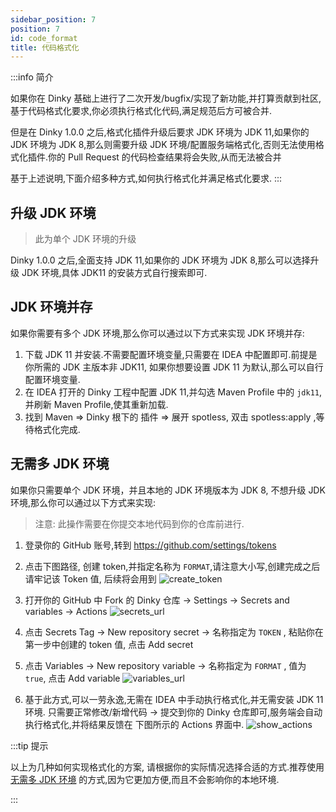 ```yaml
---
sidebar_position: 7
position: 7
id: code_format
title: 代码格式化
---
```


:::info 简介

如果你在 Dinky 基础上进行了二次开发/bugfix/实现了新功能,并打算贡献到社区,基于代码格式化要求,你必须执行格式化代码,满足规范后方可被合并.

但是在 Dinky 1.0.0 之后,格式化插件升级后要求 JDK 环境为 JDK 11,如果你的 JDK 环境为 JDK 8,那么则需要升级 JDK 环境/配置服务端格式化,否则无法使用格式化插件.你的 Pull Request 的代码检查结果将会失败,从而无法被合并

基于上述说明,下面介绍多种方式,如何执行格式化并满足格式化要求.
:::

## 升级 JDK 环境

> 此为单个 JDK 环境的升级

Dinky 1.0.0 之后,全面支持 JDK 11,如果你的 JDK 环境为 JDK 8,那么可以选择升级 JDK 环境,具体 JDK11 的安装方式自行搜索即可.

## JDK 环境并存

如果你需要有多个 JDK 环境,那么你可以通过以下方式来实现 JDK 环境并存:

1. 下载 JDK 11 并安装.不需要配置环境变量,只需要在 IDEA 中配置即可.前提是你所需的 JDK 主版本非 JDK11, 如果你想要设置 JDK 11 为默认,那么可以自行配置环境变量.
2. 在 IDEA 打开的 Dinky 工程中配置 JDK 11,并勾选 Maven Profile 中的 `jdk11`,并刷新 Maven Profile,使其重新加载. 
3. 找到 Maven => Dinky 根下的 插件 => 展开 spotless, 双击 spotless:apply ,等待格式化完成.

## 无需多 JDK 环境

如果你只需要单个 JDK 环境，并且本地的 JDK 环境版本为 JDK 8, 不想升级 JDK 环境,那么你可以通过以下方式来实现:

> 注意: 此操作需要在你提交本地代码到你的仓库前进行.

1. 登录你的 GitHub 账号,转到 https://github.com/settings/tokens
2. 点击下图路径, 创建 token,并指定名称为 `FORMAT`,请注意大小写,创建完成之后请牢记该 Token 值, 后续将会用到
![create_token](http://pic.dinky.org.cn/dinky/docs/zh-CN/developer_guide/contribution/code_format/create_token.png)
3. 打开你的 GitHub 中 Fork 的 Dinky 仓库 -> Settings -> Secrets and variables -> Actions
![secrets_url](http://pic.dinky.org.cn/dinky/docs/zh-CN/developer_guide/contribution/code_format/secrets_url.png)
4. 点击 Secrets Tag -> New repository secret -> 名称指定为 `TOKEN` , 粘贴你在第一步中创建的 token 值, 点击 Add secret
5. 点击 Variables -> New repository variable -> 名称指定为 `FORMAT` , 值为`true`, 点击 Add variable
![variables_url](http://pic.dinky.org.cn/dinky/docs/zh-CN/developer_guide/contribution/code_format/variables_url.png)

6. 基于此方式,可以一劳永逸,无需在 IDEA 中手动执行格式化,并无需安装 JDK 11 环境. 只需要正常修改/新增代码 -> 提交到你的 Dinky 仓库即可,服务端会自动执行格式化,并将结果反馈在 下图所示的 Actions 界面中.
![show_actions](http://pic.dinky.org.cn/dinky/docs/zh-CN/developer_guide/contribution/code_format/show_actions.png)

:::tip 提示

以上为几种如何实现格式化的方案, 请根据你的实际情况选择合适的方式.推荐使用 [无需多 JDK 环境](#无需多-jdk-环境) 的方式,因为它更加方便,而且不会影响你的本地环境.

:::